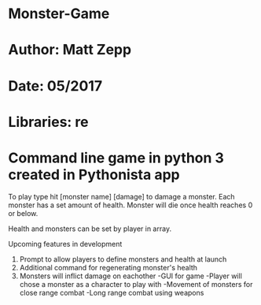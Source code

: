 # Monster-Game
# Author: Matt Zepp
# Date: 05/2017
# Libraries: re
# Command line game in python 3 created in Pythonista app

To play type hit [monster name] [damage] to damage a monster. Each monster has a set amount of health.
Monster will die once health reaches 0 or below.

Health and monsters can be set by player in array.

Upcoming features in development
1. Prompt to allow players to define monsters and health at launch
2. Additional command for regenerating monster's health
3. Monsters will inflict damage on eachother
-GUI for game
-Player will chose a monster as a character to play with
-Movement of monsters for close range combat
-Long range combat using weapons
